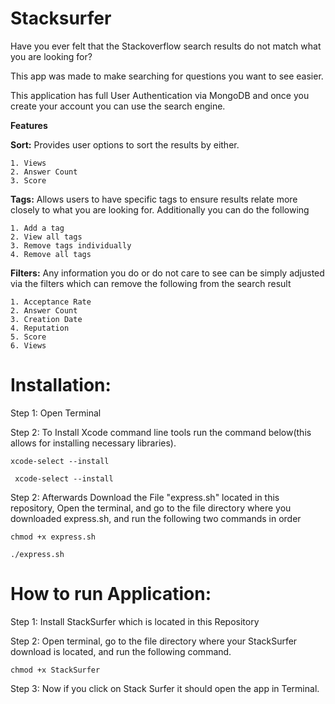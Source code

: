 # Stacksurfer 
Have you ever felt that the Stackoverflow search results do not match what you are looking for? 

This app was made to make searching for questions you want to see easier. 

This application has full User Authentication via MongoDB and once you create your account you can use the search engine. 

**Features**

  **Sort:** Provides user options to sort the results by either. 
  
    1. Views
    2. Answer Count
    3. Score
  
  **Tags:** Allows users to have specific tags to ensure results relate more closely to what you are looking for. Additionally you can do the following 
  
    1. Add a tag
    2. View all tags
    3. Remove tags individually
    4. Remove all tags
  
  **Filters:** Any information you do or do not care to see can be simply adjusted via the filters which can remove the following from the search result 

    1. Acceptance Rate
    2. Answer Count
    3. Creation Date
    4. Reputation
    5. Score
    6. Views


# Installation: 

Step 1: Open Terminal


Step 2: To Install Xcode command line tools run the command below(this allows for installing necessary libraries).

 ```xcode-select --install ```

 
     xcode-select --install




Step 2: Afterwards Download the File "express.sh" located in this repository, Open the terminal, and go to the file directory where you downloaded express.sh, and run the following two commands in order 

```chmod +x express.sh```


```./express.sh``` 


# How to run Application: 

Step 1: Install StackSurfer which is located in this Repository

Step 2: Open terminal, go to the file directory where your StackSurfer download is located, and run the following command.

```chmod +x StackSurfer```

Step 3: Now if you click on Stack Surfer it should open the app in Terminal.











  




